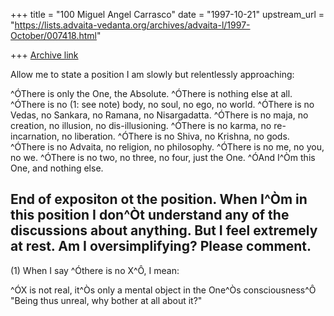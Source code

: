 +++
title = "100 Miguel Angel Carrasco"
date = "1997-10-21"
upstream_url = "https://lists.advaita-vedanta.org/archives/advaita-l/1997-October/007418.html"

+++
[Archive link](https://lists.advaita-vedanta.org/archives/advaita-l/1997-October/007418.html)

Allow me to state a position I am slowly but relentlessly approaching:

^ÓThere is only the One, the Absolute.
^ÓThere is nothing else at all.
^ÓThere is no (1: see note) body, no soul, no ego, no world.
^ÓThere is no Vedas, no Sankara, no Ramana, no Nisargadatta.
^ÓThere is no maja, no creation, no illusion, no dis-illusioning.
^ÓThere is no karma, no re-incarnation, no liberation.
^ÓThere is no Shiva, no Krishna, no gods.
^ÓThere is no Advaita, no religion, no philosophy.
^ÓThere is no me, no you, no we.
^ÓThere is no two, no three, no four, just the One.
^ÓAnd I^Òm this One, and nothing else.

End of expositon ot the position.
When I^Òm in this position I don^Òt understand
          any of the discussions about anything.
But I feel extremely at rest.
Am I oversimplifying? Please comment.
--------------------------------------------------------------------

(1) When I say ^Óthere is no X^Ô, I mean:

^ÓX is not real, it^Òs only a mental object in the One^Òs consciousness^Ô
"Being thus unreal, why bother at all about it?"

